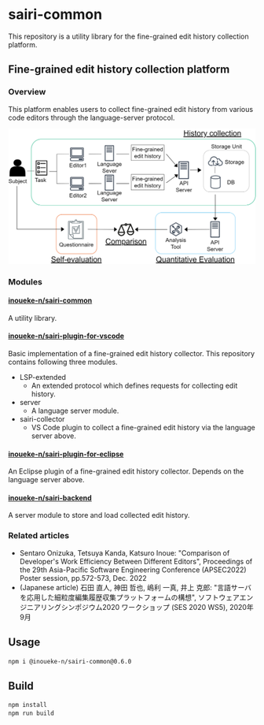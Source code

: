 # sairi-common

This repository is a utility library for the fine-grained edit history collection platform.

## Fine-grained edit history collection platform

### Overview

This platform enables users to collect fine-grained edit history from various code editors through the language-server protocol.

![overview](./doc/overview.png)

### Modules

#### [inoueke-n/sairi-common](https://github.com/inoueke-n/sairi-common)

A utility library.

#### [inoueke-n/sairi-plugin-for-vscode](https://github.com/inoueke-n/sairi-plugin-for-vscode)

Basic implementation of a fine-grained edit history collector.
This repository contains following three modules.

* LSP-extended
  * An extended protocol which defines requests for collecting edit history.
* server
  * A language server module.
* sairi-collector
  * VS Code plugin to collect a fine-grained edit history via the language server above.

#### [inoueke-n/sairi-plugin-for-eclipse](https://github.com/inoueke-n/sairi-plugin-for-eclipse)

An Eclipse plugin of a fine-grained edit history collector. Depends on the language server above.

#### [inoueke-n/sairi-backend](https://github.com/inoueke-n/sairi-backend)

A server module to store and load collected edit history.

### Related articles

* Sentaro Onizuka, Tetsuya Kanda, Katsuro Inoue: "Comparison of Developer's Work Efficiency Between Different Editors", Proceedings of the 29th Asia-Pacific Software Engineering Conference (APSEC2022) Poster session, pp.572-573, Dec. 2022
* (Japanese article) 石田 直人, 神田 哲也, 嶋利 一真, 井上 克郎: "言語サーバを応用した細粒度編集履歴収集プラットフォームの構想", ソフトウェアエンジニアリングシンポジウム2020 ワークショップ (SES 2020 WS5), 2020年9月

## Usage

```sh
npm i @inoueke-n/sairi-common@0.6.0
```

## Build

```sh
npm install
npm run build
```
